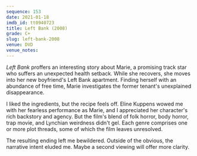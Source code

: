 ```yaml
---
sequence: 153
date: 2021-01-18
imdb_id: tt0940723
title: Left Bank (2008)
grade: C+
slug: left-bank-2008
venue: DVD
venue_notes:
---
```


_Left Bank_ proffers an interesting story about Marie, a promising track star who suffers an unexpected health setback. While she recovers, she moves into her new boyfriend's Left Bank apartment. Finding herself with an abundance of free time, Marie investigates the former tenant's unexplained disappearance.

<!-- end -->

I liked the ingredients, but the recipe feels off. Eline Kuppens wowed me with her fearless performance as Marie, and I appreciated her character's rich backstory and agency. But the film's blend of folk horror, body horror, trap movie, and Lynchian weirdness didn't gel. Each genre comprises one or more plot threads, some of which the film leaves unresolved.

The resulting ending left me bewildered. Outside of the obvious, the narrative intent eluded me. Maybe a second viewing will offer more clarity.
